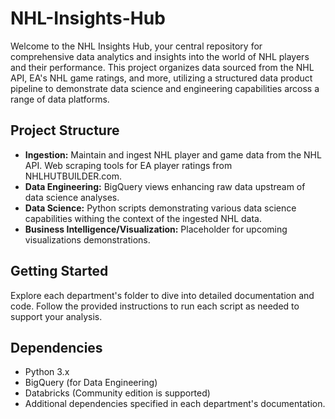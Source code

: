 # NHL-Insights-Hub
Welcome to the NHL Insights Hub, your central repository for comprehensive data analytics and insights into the world of NHL players and their performance. This project organizes data sourced from the NHL API, EA's NHL game ratings, and more, utilizing a structured data product pipeline to demonstrate data science and engineering capabilities arcoss a range of data platforms.

## Project Structure

- **Ingestion:** Maintain and ingest NHL player and game data from the NHL API. Web scraping tools for EA player ratings from NHLHUTBUILDER.com.
- **Data Engineering:** BigQuery views enhancing raw data upstream of data science analyses.
- **Data Science:** Python scripts demonstrating various data science capabilities withing the context of the ingested NHL data.
- **Business Intelligence/Visualization:** Placeholder for upcoming visualizations demonstrations.

## Getting Started

Explore each department's folder to dive into detailed documentation and code. Follow the provided instructions to run each script as needed to support your analysis.

## Dependencies

- Python 3.x
- BigQuery (for Data Engineering)
- Databricks (Community edition is supported)
- Additional dependencies specified in each department's documentation.

